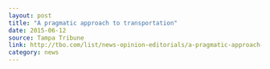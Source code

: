 ```yaml
---
layout: post
title: "A pragmatic approach to transportation"
date: 2015-06-12
source: Tampa Tribune
link: http://tbo.com/list/news-opinion-editorials/a-pragmatic-approach-to-transportation-20150612/
category: news
---
```


